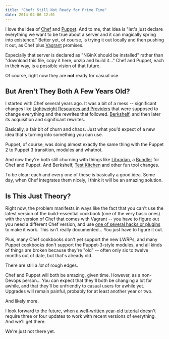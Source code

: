 ```yaml
---
title: "Chef: Still Not Ready for Prime Time"
date: 2014-04-06 12:01
---
```


I love the idea of <a href="http://www.getchef.com">Chef</a> and <a
href="http://puppetlabs.com">Puppet</a>. And to me, that idea is
"let's just declare everything we want to be true about a server and
it can magically spring into existence." Better yet, of course, is
trying it out locally and then pushing it out, as Chef plus <a
href="http://vagrantup.com">Vagrant</a> promises.

Especially that server is declared as "NGinX should be installed"
rather than "download this file, copy it here, unzip and build it..."
Chef and Puppet, each in their way, is a possible vision of that
future.

Of course, right now they are <b>not</b> ready for casual use.

## But Aren't They Both A Few Years Old?

I started with Chef several years ago. It was a bit of a mess --
significant changes like <a
href="http://docs.opscode.com/lwrp.html">Lightweight Resources and
Providers</a> that were supposed to change everything and the rewrites
that followed. <a href="http://berkshelf.com/">Berkshelf</a>, and
then later its acquisition and significant rewrites.

Basically, a fair bit of churn and chaos. Just what you'd expect of a
new idea that's turning into something you can use.

Puppet, of course, was doing almost exactly the same thing with the
Puppet 2 to Puppet 3 transition, modules and whatnot.

And now they're both still churning with things like <a
href="https://github.com/applicationsonline/librarian">Librarian</a>,
a <a href="http://gembundler.org">Bundler</a> for Chef and Puppet.
And Berkshelf, <a
href="https://github.com/test-kitchen/test-kitchen">Test Kitchen</a>
and other fun tool changes.

To be clear: each and every one of these is basically a good idea.
Some day, when Chef integrates them nicely, I think it will be an
amazing solution.

## Is This Just Theory?

Right now, the problem manifests in ways like the fact that you can't use
the latest version of the build-essential cookbook (one of the very
basic ones) with the version of Chef that comes with Vagrant -- you
have to figure out you need a different Chef version, and use <a
href="http://stackoverflow.com/questions/11325479/how-to-control-the-version-of-chef-that-vagrant-uses-to-provision-vms">one
of several hacks or plugins</a> to make it work. This isn't really
documented... You just have to figure it out.

Plus, many Chef cookbooks don't yet support the new LWRPs, and many
Puppet cookbooks don't support the Puppet-3-style modules, and all
kinds of things are broken because they're "old" -- often only six to
twelve months out of date, but that's already old.

There are still a <i>lot</i> of rough edges.

Chef and Puppet will both be amazing, given time. However, as a
non-Devops person... You can expect that they'll both be changing a
lot for awhile, and that they'll be unfriendly to casual users for
awhile yet. Upgrades will remain painful, probably for at least
another year or two.

And likely more.

I look forward to the future, when <a
href="http://leopard.in.ua/2013/01/04/chef-solo-getting-started-part-1/">a
well-written year-old tutorial</a> doesn't require three or four
updates to work with recent versions of everything. And we'll get
there.

We're just not there yet.
